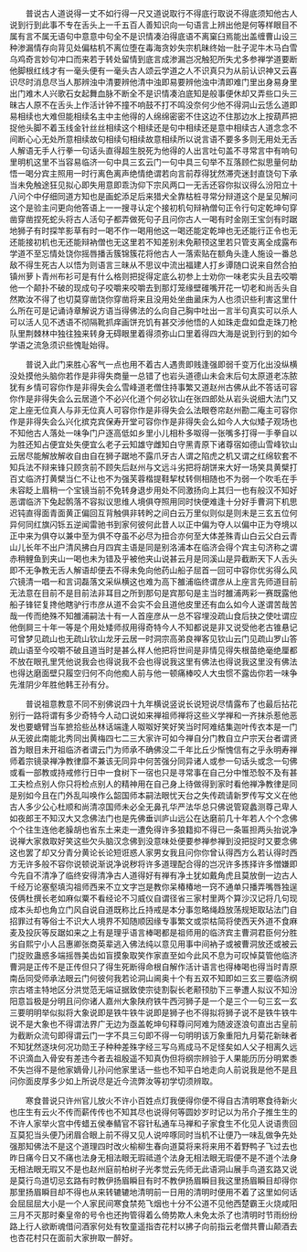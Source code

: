 <!-- { "loadSidebar": true } -->
　　普说古人道说得一丈不如行得一尺又道说取行不得底行取说不得底须知他古人说到行到此事不专在舌头上一千五百人善知识向一句语言上辨出他是何等样眼目不属有言不属无语句中意意中句全不是识情凑泊得底语不离窠臼焉能出盖缠曹山设三种渗漏情存向背见处偏枯机不离位堕在毒海贪妙失宗机昧终始一肚子泥牛木马白雪乌鸡奇言妙句冲口而来若于转处留情到底言成渗漏岂况触犯所失尤多参禅学道要断他脚根红线才有一毫头便有一毫头古人颂云学道之人不识真只为从前认识神又云喜识尽时消息尽当人那辨浊中清要辨他清中浊即易要辨他浊中清即难门里出身易身里出门难木人兴歌石女起舞血脉不断全不是识情凑泊底知是般事便休却又弄些口头三昧古人原不在舌头上作活计钟不撞不响鼓不打不鸣没奈何少他不得洞山云恁么道即易相续也大难但能相续名主中主他得的人绵绵密密不住这边不住那边水上按葫芦把捉他头脚不着玉线金针丝丝相续这个相续还是句中相续还是意中相续古人道念念不间断心心无处所意相续故句相续句相续故意相续所以说言语不要多多则无用处无舌人解语无手人行拳一句话头直得超生脱死为他得的人出言吐句盖不寻常言中有响句里明机这里不当容易临济一句中具三玄云门一句中具三句举不互落顾伫拟思量何劫悟一喝分宾主照用一时行离色离声绝情绝谓若向言前荐得犹然滞壳迷封直饶句下承当未免触途狂见拟心即失用意即乖沩仰下宗风两口一无舌还容你拟议得么汾阳立十八问个中仔细同道方知也是画蛇添足后来猎犬全靠枯桩寻常分辩道这个是呈见解问这个是验主问更向他答语上一一搜寻认定个接初机句辩衲僧句正令行句定乾坤句穿凿穿凿捏死蛇头将古人活句子都弄做死句子且问你古人一喝有时金刚王宝剑有时踞地狮子有时探竿影草有时一喝不作一喝用他这一喝还能定乾坤也无还能行正令也无还能接初机也无还能辩衲僧也无这里若不知差别未免颟顸这里若只管支离全成露布学道不至忘情处饶你摇唇播舌簇锦簇花将他古人一落索贴在额角头逢人施设一番总敌不得生死古人以悟为则语言三昧从不思议中流出福建人打乡谭随口说来自然合拍镇州萝卜青州布衫可是有什么格则把捉得定底么初参上士劝你一味老实头且去咬嚼他一个颠扑不破的现成句子咬嚼来咬嚼去到那灯笼缘壁碓嘴开花一切老和尚舌头自然欺汝不得了也切莫穿凿饶你穿凿将来且没用处坐曲盝床为人也须识些利害这里什么所在可是记诵诗章解说方语当得佛法的么向自己胸中吐出一言半句真实可以杀人可以活人见不透语不彻隔靴抓痒画饼充饥有甚交涉他悟的人如珠走盘如盘走珠刀枪队里荆棘林中独往独来转身无碍眼里着得须弥山口里着得四大海是说到行到的如今学语之流急须识些愧耻始得。

　　普说入此门来胜心客气一点也用不着古人遇贵即贱逢强即弱千变万化出没纵横没处摸他头脑你若作是非得失商量一总错了也岩头道德山未会末后句太原道老冻脓犹有乡情可容你作是非得失会么雪峰道老僧住持事繁又道赵州古佛从此不答话可容你作是非得失会么云居道个不必兴化道个何必钦山在张四郎处从岩头说细大法门又定上座无位真人与非无位真人可容你作是非得失会么法眼卷帘赵州勘二庵主可容你作是非得失会么兴化摈克宾保寿开堂可容你作是非得失会么如今人大似矮子观场也不知他古人落处一味争门户逐高低如乡里小儿相朴多呶得一张嘴多打得一手拳自以为胜还知占便宜处失便宜么老子云知雄守雌知白守黑青原下诸尊宿如德山雪峰钦山云居尽能解放解收自由自在狮子踞地不露爪牙古人谓之陷虎之机又谓之红绵软套不知兵法不辩来锋只顾贪前不顾失后赵州与文远斗劣把将胡饼来大好一场笑具黄檗打百丈临济打黄檗当仁不让也不为强芙蓉楷提鞋挈杖转侧相随也不为弱一个吹毛在手未容眨上眉稍一个宝镜当前不免转身退步用处不同激扬向上其归一也有般汉不知好恶谓临济下兔起鹘落不容拟议思维人境俱夺照用同时快便难逢十分好手曹洞下机思迟钝直得面青面黄正偏回互背触俱非转盻之间白云万里似则似是则未是三玄五位何异何同红旗闪铄五逆闻雷驰书到家何彼何此昔人以正中偏为夺人以偏中正为夺境以正中来为俱夺以兼中至为俱不夺虽不必尽为扭合亦何至大体差殊青山白云父白云青山儿长年不出户清风拂白月四宾主语是同是别洛浦本在临济会得个宾主句济称之谓赤稍鲤鱼到夹山一喝也未为错及乎被他夹山说甚云月是同溪山是异截断天下人舌头即不无争教无舌人解语却便去不得未免向他药山船子屈首一回可中容你优劣得么风穴镜清一唱一和言词磊落文采纵横这也难为高下雒浦临终谓彦从上座言先师道目前无法意在目前不是目前法非耳目之所到那句是宾那句是主当时雒浦两彩一赛既露他船子锋铓复搀他瞎驴行市彦从道不会实不会且道他皮里还有血么如今人遂谓苦哉苦哉一传而绝殊不知雒浦嗣法十有一人首座彦从一总不容埋没疏山食后抉之使吐谓应他倒屙三十年一等是个用处矮师叔用得奇特今人不知都说是非又说受他老古锥悬记可曾梦见疏山也无疏山钦山龙牙云居一时洞宗高弟良禅客见钦山云门见疏山罗山答疏山语至今咬嚼不破且道当时是甚么样人他把将世间是非情见得失根苗绝毫绝厘都不放在眼孔里凭他说我会也得说我不会也得说我这里有佛法也得说我这里没有佛法也得达磨面壁只履空归何不向他痴人前与他一顿痛棒咬人大虫惯不露齿你若一味争先淮阴少年胜他韩王孙有分。

　　普说祖意教意不同不别佛说四十九年横说竖说长说短说尽情露布了也最后拈花别行一路将谓有多少奇特今人动口说如来禅祖师禅将这些义学禅和一齐抹杀惹他恶发也要螗臂当车摭拾些丛林话端逢人呶呶好笑好笑当时阿难结集迦叶传衣本是一门从无彼此南能北秀同出黄梅四七二三大家许可如今禅自分门教自立户宗天台者谓贤首为眼目未开祖临济者谓云门为师承不确佛没二千年比丘少惭愧信有之乎永明寿禅师着宗镜录禅净教律靡不兼该无同异中何苦强分同异诸人或参一句话头或念一句佛或看一部教或持戒修行日中一食树下一宿也只是寻常事在自己分中惟恐彀不及有甚工夫检点别人你只将检点别人的精神用在自己身上待做得到家时看他禅净教律是同是别如今且在门外乱叫唤作么韶国师本嗣法眼忧天台之失传疏请新罗传写文义在他古人多少公心杜顺和尚清凉国师未必全无鼻孔华严法华总只佛说管窥蠡测尊己卑人如夜郎王不知汉大又念佛法门也是先佛垂训庐山远公在达磨前几十年若人个个念佛个个往生连他老臊胡也省东土来走一遭免得许多狼籍抑不得已一条匾担两头抬说净说禅大家救取好笑这些欠头脑汉念佛到没意味处便要参禅参禅到没把捉时又要念佛这也罢了却又分青分黄论长论短诳惑人家男女我且问你你曾认得西方么若认得时西方无许多般不容你说顿说渐说净说秽将许多道理配合得的岂况许多拣择许多憎嫌即今先自不清净了临终安得清净古人道得好有禅有净土犹如戴角虎且莫放倒一边古人千经万论塞壑填沟祖师西来不立文字岂是教你呆椿椿地一窍不通单只播弄嘴唇独逞伎俩杜撰长老如麻似粟不看经论不习威仪自谓径省三家村里两个算沙汉记将几句现成本头却也角立门风自说自道既称比丘持戒是本分事忽略绳趋放荡规矩取玷法门自招罪过有等俗士不识大人境界不知随顺因缘专事繁文或崇枯简将使西天外道不食麻麦及投灰等反踞如来之上有是理乎语言棒喝都是祖师用的临济宾主曹洞君臣何分胜劣自熙宁小人吕惠卿张商英辈逃入佛法纯以意见用事中间衲子或被曹洞放还或被云门捉败蛊惑多端摇唇美齿如盲摸象取笑作家直至如今此风不息为可叹悼莫管他临济曹洞是正传不是正传但只了得生死断得命根自解作活计语言也得棒喝也得当时青原南岳同受师承法眼云门何彼何我若论洞山阃奥十个有五双不知即如三玄三要临济纲宗古塔主特地区分洪觉范无端证据致使宗徒割裂长老颟顸肋下三拳遭人拟议不知汾阳意旨极是分明且问你诸人嘉州大象陕府铁牛西河狮子是一个是三个一句三玄一玄三要明明举似拟将大象说即是铁牛铁牛说即是狮子也不得拟将狮子说不是铁牛铁牛说不是大象也不得谓法界广无边为亟盖乾坤句释尊问阿难为随波逐浪句直出古皇前为截断众流句即得谓云门一字不具三句即不得一句明明该万象重阳九月菊花新昧者不知犹然逐块何况功勋王子种种差殊字经三写乌焉成马不足怪矣如人父子相离久远不识滴血入骨安有差违今者去祖殷遥不知真伪但将纲宗辨验于人果能历历分明累黍不失岂得不是他家嫡骨儿孙问他家里话一些也不知平白地走向人前说我是他不是且问你面皮厚多少如上所说尽是近今流弊汝等初学切须辨取。

　　寒食普说只许州官儿放火不许小百姓点灯我便得你便不得自古清明寒食待新火也庄生有云火不传而薪传传也不知其尽也说得何等圆妙岁时记以为吊介子推生生的不许人家举火宫中传蜡五侯奉鲭官不容针私通车马禅和子家食生不化见人说语贵回互莫犯当头便乃闭眉合眼上前不得又见人说啐啄同时当机不让便乃一味乱做争先处强那知佛法不是这个道理四时改火榆柳生春向道莫将来将来用不着野鸭子飞过去也昨日痛今日又不痛也法身无相法眼无瑕祗道个法身无相法眼无瑕便不是不道个法身无相法眼无瑕又不是也赵州庭前柏树子光孝觉云先师无此语洞山展手鸟道玄路又说是莫行鸟道切忌玄路有时教伊扬眉瞬目有时不教伊扬眉瞬目我这里扬眉瞬目却得你那里扬眉瞬目却不得也从来转辘辘地清明前一日用的清明时便用不着了这里如何话会屈屈屈大小是一个人家民间寒食禁苑飞烟也十分不公道不见他西楚霸王火烧咸阳三月不灭那时秦皇帝的号令也还拘管得着么倚势欺人未免太杀了也清明时节雨纷纷路上行人欲断魂借问酒家何处有牧童遥指杏花村以拂子向前指云老僧共曹山颠酒去也杏花村只在面前大家拚取一醉好。

